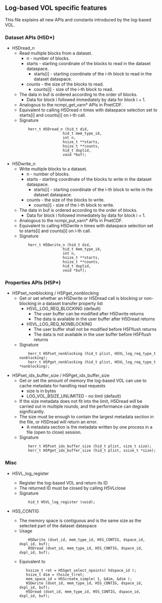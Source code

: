 ## Log-based VOL specific features

This file explains all new APIs and constants introduced by the log-based VOL.

### Dataset APIs (H5D*)
* H5Dread_n
  + Read multiple blocks from a dataset.
    + n - number of blocks.
    + starts - starting coordinate of the blocks to read in the dataset dataspace.
      + starts[i] - starting coordinate of the i-th block to read in the dataset dataspace.
    + counts - the size of the blocks to read.
      + counts[i] - size of the i-th block to read.
  + The data in buf is ordered according to the order of blocks.
    + Data for block i followed immediately by data for block i + 1.
  + Analogous to the ncmpi_get_varn* APIs in PnetCDF.
  + Equivalent to calling H5Dread n times with dataspace selection set to starts[i] and counts[i] on i-th call.
  + Signature
    ```
        herr_t H5Dread_n (hid_t did,
                        hid_t mem_type_id,
                        int n,
                        hsize_t **starts,
                        hsize_t **counts,
                        hid_t dxplid,
                        void *buf);
    ```
* H5Dwrite_n
  + Write multiple blocks to a dataset.
    + n - number of blocks.
    + starts - starting coordinate of the blocks to write in the dataset dataspace.
      + starts[i] - starting coordinate of the i-th block to write in the dataset dataspace.
    + counts - the size of the blocks to write.
      + counts[i] - size of the i-th block to write.
  + The data in buf is ordered according to the order of blocks.
    + Data for block i followed immediately by data for block i + 1.
  + Analogous to the ncmpi_put_varn* APIs in PnetCDF.
  + Equivalent to calling H5Dwrite n times with dataspace selection set to starts[i] and counts[i] on i-th call.
  + Signature
    ```
        herr_t H5Dwrite_n (hid_t did,
                        hid_t mem_type_id,
                        int n,
                        hsize_t **starts,
                        hsize_t **counts,
                        hid_t dxplid,
                        void *buf);
    ```

### Properties APIs (H5P*)
* H5Pset_nonblocking / H5Pget_nonblocking 
  + Get or set whether an H5Dwrite or H5Dread call is blocking or non-blocking in a dataset transfer property list
    + H5VL_LOG_REQ_BLOCKING (default)
      + The user buffer can be modified after H5Dwrite returns
      + The data is available in the user buffer after H5Dread returns
    + H5VL_LOG_REQ_NONBLOCKING
      + The user buffer shall not be modified before H5Fflush returns
      + The data is not available in the user buffer before H5Fflush returns
  + Signature
    ```
        herr_t H5Pset_nonblocking (hid_t plist, H5VL_log_req_type_t nonblocking);
        herr_t H5Pget_nonblocking (hid_t plist, H5VL_log_req_type_t *nonblocking);
    ```
* H5Pset_idx_buffer_size / H5Pget_idx_buffer_size 
  + Get or set the amount of memory the log-based VOL can use to cache metadata for handling read requests
    + size is in bytes
    + LOG_VOL_BSIZE_UNLIMITED - no limit (default)
  + If the size metadata does not fit into the limit, H5Dread will be carried out in multiple rounds, and the performance can degrade significantly.
  + The size must be enough to contain the largest metadata section in the file, or H5Dread will return an error.
    + A metadata section is the metadata written by one process in a file (open to close) session.
  + Signature
    ```
        herr_t H5Pset_idx_buffer_size (hid_t plist, size_t size);
        herr_t H5Pget_idx_buffer_size (hid_t plist, ssize_t *size);
    ```

### Misc
* H5VL_log_register
  + Register the log-based VOL and return its ID
  + The returned ID must be closed by calling H5VLclose
  + Signature
    ```
        hid_t H5VL_log_register (void);
    ```

* H5S_CONTIG
  + The memory space is contiguous and is the same size as the selected part of the dataset dataspace
  + Usage
    ```
	    H5Dwrite (dset_id, mem_type_id, H5S_CONTIG, dspace_id, dxpl_id, buf);
        H5Dread (dset_id, mem_type_id, H5S_CONTIG, dspace_id, dxpl_id, buf);
    ```
  + Equivalent to
     ```
        hssize_t ret = H5Sget_select_npoints( hdspace_id );
        hsize_t dim = (hsize_t)ret;
        mem_space_id = H5Screate_simple( 1, &dim, &dim );
	    H5Dwrite (dset_id, mem_type_id, H5S_CONTIG, dspace_id, dxpl_id, buf);
        H5Dread (dset_id, mem_type_id, H5S_CONTIG, dspace_id, dxpl_id, buf);
    ``` 
    